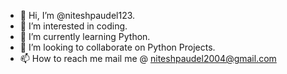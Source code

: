 - 👋 Hi, I’m @niteshpaudel123.
- 👀 I’m interested in coding.
- 🌱 I’m currently learning Python.
- 💞️ I’m looking to collaborate on Python Projects.
- 📫 How to reach me mail me @ niteshpaudel2004@gmail.com

